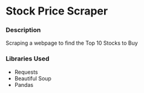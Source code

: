 # Stock Price Scraper

### Description
Scraping a webpage to find the Top 10 Stocks to Buy

### Libraries Used
- Requests
- Beautiful Soup
- Pandas

